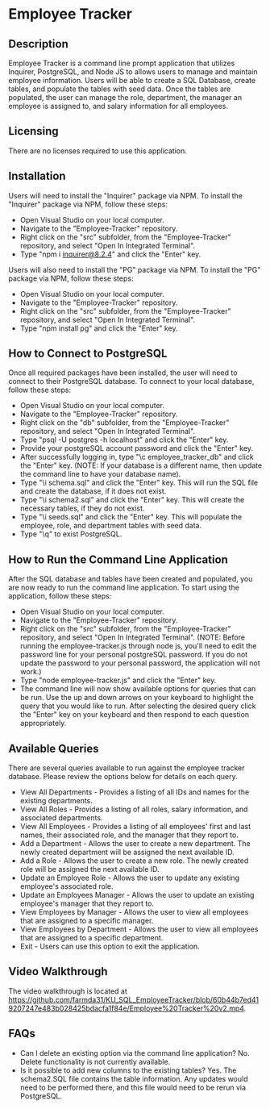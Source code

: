 # Employee Tracker

## Description
Employee Tracker is a command line prompt application that utilizes Inquirer, PostgreSQL, and Node JS to allows users to manage and maintain employee information.
Users will be able to create a SQL Database, create tables, and populate the tables with seed data.
Once the tables are populated, the user can manage the role, department, the manager an employee is assigned to, and salary information for all employees.

## Licensing
There are no licenses required to use this application.

## Installation
Users will need to install the "Inquirer" package via NPM. To install the "Inquirer" package via NPM, follow these steps:
- Open Visual Studio on your local computer.
- Navigate to the "Employee-Tracker" repository.
- Right click on the "src" subfolder, from the "Employee-Tracker" repository, and select "Open In Integrated Terminal".
- Type "npm i inquirer@8.2.4" and click the "Enter" key.

Users will also need to install the "PG" package via NPM. To install the "PG" package via NPM, follow these steps:
- Open Visual Studio on your local computer.
- Navigate to the "Employee-Tracker" repository.
- Right click on the "src" subfolder, from the "Employee-Tracker" repository, and select "Open In Integrated Terminal".
- Type "npm install pg" and click the "Enter" key.

## How to Connect to PostgreSQL
Once all required packages have been installed, the user will need to connect to their PostgreSQL database.
To connect to your local database, follow these steps:

- Open Visual Studio on your local computer.
- Navigate to the "Employee-Tracker" repository.
- Right click on the "db" subfolder, from the "Employee-Tracker" repository, and select "Open In Integrated Terminal".
- Type "psql -U postgres -h localhost" and click the "Enter" key.
- Provide your postgreSQL account password and click the "Enter" key.
- After successfully logging in, type "\c employee_tracker_db" and click the "Enter" key. (NOTE: If your database is a different name, then update the command line to have your database name).
- Type "\i schema.sql" and click the "Enter" key.  This will run the SQL file and create the database, if it does not exist.
- Type "\i schema2.sql" and click the "Enter" key.  This will create the necessary tables, if they do not exist.
- Type "\i seeds.sql" and click the "Enter" key.  This will populate the employee, role, and department tables with seed data.
- Type "\q" to exist PostgreSQL.

## How to Run the Command Line Application
After the SQL database and tables have been created and populated, you are now ready to run the command line application.
To start using the application, follow these steps:

- Open Visual Studio on your local computer.
- Navigate to the "Employee-Tracker" repository.
- Right click on the "src" subfolder, from the "Employee-Tracker" repository, and select "Open In Integrated Terminal". (NOTE: Before running the employee-tracker.js through node js, you'll need to edit the password line for your personal postgreSQL password.  If you do not update the password to your personal password, the application will not work.)
- Type "node employee-tracker.js" and click the "Enter" key.
- The command line will now show available options for queries that can be run.  Use the up and down arrows on your keyboard to highlight the query that you would like to run.  After selecting the desired query click the "Enter" key on your keyboard and then respond to each question appropriately.

## Available Queries
There are several queries available to run against the employee tracker database.  Please review the options below for details on each query.

- View All Departments - Provides a listing of all IDs and names for the existing departments.
- View All Roles - Provides a listing of all roles, salary information, and associated departments.
- View All Employees - Provides a listing of all employees' first and last names, their associated role, and the manager that they report to.
- Add a Department - Allows the user to create a new department.  The newly created department will be assigned the next available ID.
- Add a Role - Allows the user to create a new role.  The newly created role will be assigned the next available ID.
- Update an Employee Role - Allows the user to update any existing employee's associated role.
- Update an Employees Manager - Allows the user to update an existing employee's manager that they report to.
- View Employees by Manager - Allows the user to view all employees that are assigned to a specific manager.
- View Employees by Department - Allows the user to view all employees that are assigned to a specific department.
- Exit - Users can use this option to exit the application.

## Video Walkthrough
The video walkthrough is located at https://github.com/farmda31/KU_SQL_EmployeeTracker/blob/60b44b7ed419207247e483b028425bdacfa1f84e/Employee%20Tracker%20v2.mp4.

## FAQs
- Can I delete an existing option via the command line application? No.  Delete functionality is not currently available.
- Is it possible to add new columns to the existing tables? Yes. The schema2.SQL file contains the table information.  Any updates would need to be performed there, and this file would need to be rerun via PostgreSQL.
